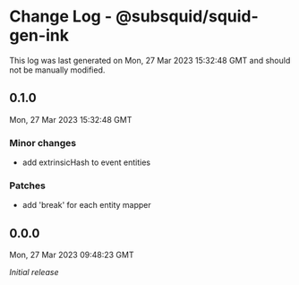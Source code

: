 # Change Log - @subsquid/squid-gen-ink

This log was last generated on Mon, 27 Mar 2023 15:32:48 GMT and should not be manually modified.

## 0.1.0
Mon, 27 Mar 2023 15:32:48 GMT

### Minor changes

- add extrinsicHash to event entities

### Patches

- add 'break' for each entity mapper

## 0.0.0
Mon, 27 Mar 2023 09:48:23 GMT

_Initial release_

